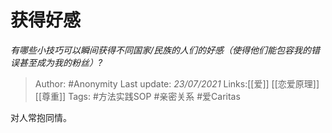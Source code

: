 # 获得好感
*有哪些小技巧可以瞬间获得不同国家/民族的人们的好感（使得他们能包容我的错误甚至成为我的粉丝）?*

> Author: #Anonymity
> Last update: *23/07/2021*
> Links:[[爱]] [[恋爱原理]] [[尊重]]
> Tags:   #方法实践SOP  #亲密关系 #爱Caritas

对人常抱同情。

